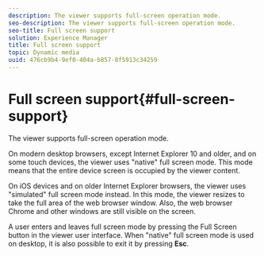 ```yaml
---
description: The viewer supports full-screen operation mode.
seo-description: The viewer supports full-screen operation mode.
seo-title: Full screen support
solution: Experience Manager
title: Full screen support
topic: Dynamic media
uuid: 476cb9b4-9ef0-404a-b857-8f5913c34259
---
```


# Full screen support{#full-screen-support}

The viewer supports full-screen operation mode.

On modern desktop browsers, except Internet Explorer 10 and older, and on some touch devices, the viewer uses "native" full screen mode. This mode means that the entire device screen is occupied by the viewer content.

On iOS devices and on older Internet Explorer browsers, the viewer uses "simulated" full screen mode instead. In this mode, the viewer resizes to take the full area of the web browser window. Also, the web browser Chrome and other windows are still visible on the screen.

A user enters and leaves full screen mode by pressing the Full Screen button in the viewer user interface. When "native" full screen mode is used on desktop, it is also possible to exit it by pressing **Esc**. 
